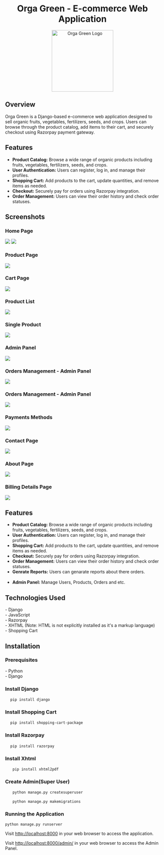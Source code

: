 <!DOCTYPE html>
<html lang="en">
<head>
<meta charset="UTF-8">
<meta name="viewport" content="width=device-width, initial-scale=1.0">

</head>
<body>

<h1 align="center">Orga Green - E-commerce Web Application</h1>

<div style="text-align: center;">
    <img src="https://github.com/HimanthaD4/Orga-Green-Ecommerce-vegetable-selling-Web-Application-python/blob/main/E_shop/static/assets/images/logo/logo.png" alt="Orga Green Logo" style="display: inline-block; width: 200px;">
</div>

<h2>Overview</h2>
<p>
  Orga Green is a Django-based e-commerce web application designed to sell organic fruits, vegetables, fertilizers, seeds, and crops.
  Users can browse through the product catalog, add items to their cart, and securely checkout using Razorpay payment gateway.
</p>

<h2>Features</h2>
<ul>
  <li><strong>Product Catalog:</strong> Browse a wide range of organic products including fruits, vegetables, fertilizers, seeds, and crops.</li>
  <li><strong>User Authentication:</strong> Users can register, log in, and manage their profiles.</li>
  <li><strong>Shopping Cart:</strong> Add products to the cart, update quantities, and remove items as needed.</li>
  <li><strong>Checkout:</strong> Securely pay for orders using Razorpay integration.</li>
  <li><strong>Order Management:</strong> Users can view their order history and check order statuses.</li>
</ul>

<h2>Screenshots</h2>

<h3>Home Page</h3>
<img src="https://github.com/HimanthaD4/Orga-Green-Ecommerce-vegetable-selling-Web-Application-python/blob/main/E_shop/static/assets/images/screenshots/home1.png">
<img src="https://github.com/HimanthaD4/Orga-Green-Ecommerce-vegetable-selling-Web-Application-python/blob/main/E_shop/static/assets/images/screenshots/home.png">

<h3>Product Page</h3>
<img src="https://github.com/HimanthaD4/Orga-Green-Ecommerce-vegetable-selling-Web-Application-python/blob/main/E_shop/static/assets/images/screenshots/product.png">

<h3>Cart Page</h3>
<img src="https://github.com/HimanthaD4/Orga-Green-Ecommerce-vegetable-selling-Web-Application-python/blob/main/E_shop/static/assets/images/screenshots/cart.png">

<h3>Product List</h3>
<img src="https://github.com/HimanthaD4/Orga-Green-Ecommerce-vegetable-selling-Web-Application-python/blob/main/E_shop/static/assets/images/screenshots/productList.png">

<h3>Single Product</h3>
<img src="https://github.com/HimanthaD4/Orga-Green-Ecommerce-vegetable-selling-Web-Application-python/blob/main/E_shop/static/assets/images/screenshots/Screenshot%202024-03-21%20024904.png">

<h3>Admin Panel</h3>
<img src="https://github.com/HimanthaD4/Orga-Green-Ecommerce-vegetable-selling-Web-Application-python/blob/main/E_shop/static/assets/images/screenshots/admin.png">

<h3>Orders Management - Admin Panel</h3>
<img src="https://github.com/HimanthaD4/Orga-Green-Ecommerce-vegetable-selling-Web-Application-python/blob/main/E_shop/static/assets/images/screenshots/admin.png">

<h3>Orders Management - Admin Panel</h3>
<img src="https://github.com/HimanthaD4/Orga-Green-Ecommerce-vegetable-selling-Web-Application-python/blob/main/E_shop/static/assets/images/screenshots/adminOrder.png">


<h3>Payments Methods</h3>
<img src="https://github.com/HimanthaD4/Orga-Green-Ecommerce-vegetable-selling-Web-Application-python/blob/main/E_shop/static/assets/images/screenshots/payment.png">


<h3>Contact Page</h3>
<img src="https://github.com/HimanthaD4/Orga-Green-Ecommerce-vegetable-selling-Web-Application-python/blob/main/E_shop/static/assets/images/screenshots/contact.png">

<h3>About Page</h3>
<img src="https://github.com/HimanthaD4/Orga-Green-Ecommerce-vegetable-selling-Web-Application-python/blob/main/E_shop/static/assets/images/screenshots/about.png">

<h3>Billing Details Page</h3>
<img src="https://github.com/HimanthaD4/Orga-Green-Ecommerce-vegetable-selling-Web-Application-python/blob/main/E_shop/static/assets/images/screenshots/bill.png">

<h2>Features</h2>
<ul>
  <li><strong>Product Catalog:</strong> Browse a wide range of organic products including fruits, vegetables, fertilizers, seeds, and crops.</li>
  <li><strong>User Authentication:</strong> Users can register, log in, and manage their profiles.</li>
  <li><strong>Shopping Cart:</strong> Add products to the cart, update quantities, and remove items as needed.</li>
  <li><strong>Checkout:</strong> Securely pay for orders using Razorpay integration.</li>
  <li><strong>Order Management:</strong> Users can view their order history and check order statuses.</li>
   <li><strong>Genrate Reports:</strong> Users can genarate reports about there orders.</li>
    <br>
     <li><strong>Admin Panel:</strong> Manage Users, Products, Orders and etc.</li>
</ul>

<h2>Technologies Used</h2>
<p>
  - Django<br>
  - JavaScript<br>
  - Razorpay<br>
  - XHTML (Note: HTML is not explicitly installed as it's a markup language)<br>
  - Shopping Cart <br>
</p>

<h2>Installation</h2>

<h3>Prerequisites</h3>
<p>
  - Python <br>
  - Django
</p>

<h3>Install Django</h3>
<pre>
  <code>pip install django</code>
</pre>

<h3>Install Shopping Cart</h3>
<pre>
  <code>pip install shopping-cart-package</code>
</pre>

<h3>Install Razorpay</h3>
<pre>
  <code>pip install razorpay</code>
</pre>

<h3>Install Xhtml</h3>
<pre>
  <code> pip install xhtml2pdf </code>
</pre>

<h3>Create Admin(Super User)</h3>
<pre>
  <code> python manage.py createsuperuser </code>
</pre>

<pre>
  <code> python manage.py makemigrations </code>
</pre>


<h3>Running the Application</h3>
<pre><code>python manage.py runserver</code></pre>
<p>Visit <a href="http://localhost:8000">http://localhost:8000</a> in your web browser to access the application.</p>

<p>Visit <a href="http://localhost:8000/admin/">http://localhost:8000/admin/</a> in your web browser to access the Admin Panel.</p>


</body>
</html>
